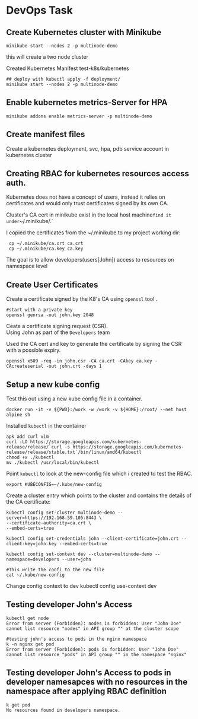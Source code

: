 # DevOps Task

## Create Kubernetes cluster with Minikube

```
minikube start --nodes 2 -p multinode-demo
```
this will create a two node cluster

Created Kubernetes Manifest test-k8s/kubernetes

```
## deploy with kubectl apply -f deployment/
minikube start --nodes 2 -p multinode-demo
```

## Enable kubernetes metrics-Server for HPA

```
minikube addons enable metrics-server -p multinode-demo
```
## Create manifest files
Create a kubernetes deployment, svc, hpa, pdb service account in kubernetes cluster

## Creating RBAC for kubernetes resources access auth.

Kubernetes does not have a concept of users, instead it relies on certificates and would only 
trust certificates signed by its own CA. </br>

Cluster's CA cert in minikube exist in the local host machine` find it under `~/.minikube/.`

I copied the certificates from the ~/.minikube to my project working dir:

```
 cp ~/.minikube/ca.crt ca.crt
 cp ~/.minikube/ca.key ca.key
```

The goal is to allow developers(users[John]) access to resources on namespace level

## Create User Certificates

Create a certificate signed by the K8's CA using `openssl` tool . </br>

```
#start with a private key
openssl genrsa -out john.key 2048

```

Ceate a certificate signing request (CSR). </br>
Using John as part of the `Developers` team </br>

Used the CA cert and key to generate the certificate by signing the CSR with a possible expiry. </br>

```
openssl x509 -req -in john.csr -CA ca.crt -CAkey ca.key -CAcreateserial -out john.crt -days 1
```

## Setup a new kube config
Test this out using a new kube config file in a container.</br>

```
docker run -it -v ${PWD}:/work -w /work -v ${HOME}:/root/ --net host alpine sh
```

Installed `kubectl` in the container

```
apk add curl vim
curl -LO https://storage.googleapis.com/kubernetes-release/release/`curl -s https://storage.googleapis.com/kubernetes-release/release/stable.txt`/bin/linux/amd64/kubectl
chmod +x ./kubectl
mv ./kubectl /usr/local/bin/kubectl
```

Point `kubectl` to look at the new-config file which i created to test the RBAC.



```
export KUBECONFIG=~/.kube/new-config
```

Create a cluster entry which points to the cluster and contains the details of the CA certificate:

```
kubectl config set-cluster multinode-demo --server=https://192.168.59.105:8443 \
--certificate-authority=ca.crt \
--embed-certs=true

kubectl config set-credentials john --client-certificate=john.crt --client-key=john.key --embed-certs=true

kubectl config set-context dev --cluster=multinode-demo --namespace=developers --user=john 

#This write the confi to the new file
cat ~/.kube/new-config
```

Change config context to dev
kubectl config use-context dev

## Testing developer John's Access
```
kubectl get node
Error from server (Forbidden): nodes is forbidden: User "John Doe" cannot list resource "nodes" in API group "" at the cluster scope

#testing john's access to pods in the nginx namespace
k -n nginx get pod
Error from server (Forbidden): pods is forbidden: User "John Doe" cannot list resource "pods" in API group "" in the namespace "nginx"
```

## Testing developer John's Access to pods in developer namesapces with no resources in the namespace after applying RBAC definition

```
k get pod
No resources found in developers namespace.
